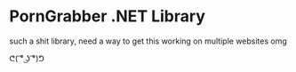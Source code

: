 # PornGrabber .NET Library

such a shit library, need a way to get this working on multiple websites omg

ᕦ( ͡° ͜ʖ ͡°)ᕤ

